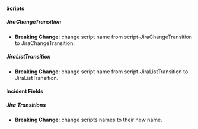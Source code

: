 #### Scripts
##### JiraChangeTransition
- **Breaking Change**: change script name from script-JiraChangeTransition to JiraChangeTransition.
##### JiraListTransition
- **Breaking Change**: change script name from script-JiraListTransition to JiraListTransition.

#### Incident Fields
##### Jira Transitions
- **Breaking Change**: change scripts names to their new name.

